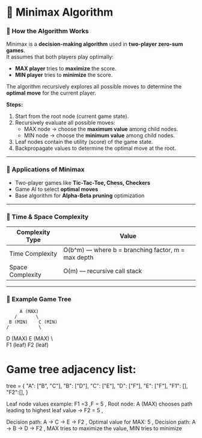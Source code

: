 # 🧠 Minimax Algorithm

### 🔹 How the Algorithm Works
Minimax is a **decision-making algorithm** used in **two-player zero-sum games**.  
It assumes that both players play optimally:

- **MAX player** tries to **maximize** the score.  
- **MIN player** tries to **minimize** the score.  

The algorithm recursively explores all possible moves to determine the **optimal move** for the current player.  

**Steps:**
1. Start from the root node (current game state).  
2. Recursively evaluate all possible moves:  
   - MAX node → choose the **maximum value** among child nodes.  
   - MIN node → choose the **minimum value** among child nodes.  
3. Leaf nodes contain the utility (score) of the game state.  
4. Backpropagate values to determine the optimal move at the root.  

---

### 🔹 Applications of Minimax
- Two-player games like **Tic-Tac-Toe, Chess, Checkers**  
- Game AI to select **optimal moves**  
- Base algorithm for **Alpha-Beta pruning** optimization  

---

### 🔹 Time & Space Complexity
| Complexity Type | Value |
|-----------------|-------|
| Time Complexity  | O(b^m) — where b = branching factor, m = max depth |
| Space Complexity | O(m) — recursive call stack |

---

### 🔹 Example Game Tree
         A (MAX)
       /       \
     B (MIN)    C (MIN)
    /           \
   D (MAX)       E (MAX)
    \             \
     F1 (leaf)     F2 (leaf)

# Game tree adjacency list:

tree = {
    "A": ["B", "C"],
    "B": ["D"],
    "C": ["E"],
    "D": ["F"],
    "E": ["F"],
    "F1": [],
    "F2":[],
}

Leaf node values example: F1 =3 ,F = 5 ,
Root node: A (MAX) chooses path leading to highest leaf value → F2 = 5 ,

Decision path: A → C → E → F2 ,
Optimal value for MAX: 5 ,
Decision path: A → B → D → F2 ,
MAX tries to maximize the value, MIN tries to minimize

